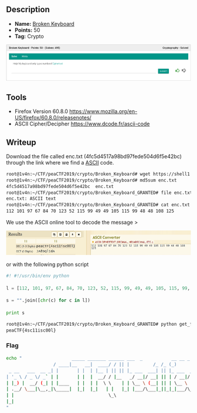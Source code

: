 ## Description
* **Name:** [Broken Keyboard](https://2019.peactf.com/problems)
* **Points:** 50
* **Tag:** Crypto

<p align="center">
<img src="Broken_Keyboard_peaCTF2019.png"/>
</p>

## Tools
* Firefox Version 60.8.0 https://www.mozilla.org/en-US/firefox/60.8.0/releasenotes/
* ASCII Cipher/Decipher https://www.dcode.fr/ascii-code

## Writeup
Download the file called enc.txt (4fc5d4517a98bd97fede504d6f5e42bc) through the link where we find a [ASCII](https://ascii.cl/es/referencias.htm) code.

```bash
root@1v4n:~/CTF/peaCTF2019/crypto/Broken_Keyboard# wget https://shell1.2019.peactf.com/static/a993b6d91714b32556129ca0167b97ed/enc.txt
root@1v4n:~/CTF/peaCTF2019/crypto/Broken_Keyboard# md5sum enc.txt
4fc5d4517a98bd97fede504d6f5e42bc  enc.txt
root@1v4n:~/CTF/peaCTF2019/crypto/Broken_Keyboard_GRANTED# file enc.txt
enc.txt: ASCII text
root@1v4n:~/CTF/peaCTF2019/crypto/Broken_Keyboard_GRANTED# cat enc.txt
112 101 97 67 84 70 123 52 115 99 49 49 105 115 99 48 48 108 125
```
We use the ASCII online tool to decode the message >
<p align="center">
<img src="Broken_Keyboard_decode_peaCTF2019.png"/>
</p>

or with the following python script

```python
#! #!/usr/bin/env python

l = [112, 101, 97, 67, 84, 70, 123, 52, 115, 99, 49, 49, 105, 115, 99, 48, 48, 108, 125]

s = "".join([chr(c) for c in l])

print s
```
```bash
root@1v4n:~/CTF/peaCTF2019/crypto/Broken_Keyboard_GRANTED# python get_flag.py
peaCTF{4sc11isc00l}
```

### Flag
```bash
echo "                   _____ _______ ______ ___  _           __ __ _           ___   ___  ___   
                  / ____|__   __|  ____/ / || |         /_ /_ (_)         / _ \ / _ \| \ \  
 _ __   ___  __ _| |       | |  | |__ | || || |_ ___  ___| || |_ ___  ___| | | | | | | || |
| '_ \ / _ \/ _` | |       | |  |  __/ / |__   _/ __|/ __| || | / __|/ __| | | | | | | | \ \
| |_) |  __/ (_| | |____   | |  | |  \ \    | | \__ \ (__| || | \__ \ (__| |_| | |_| | | / /
| .__/ \___|\__,_|\_____|  |_|  |_|   | |   |_| |___/\___|_||_|_|___/\___|\___/ \___/|_|| |
| |                                    \_\                                             /_/  
|_|                                                                                         
"
```                                             
